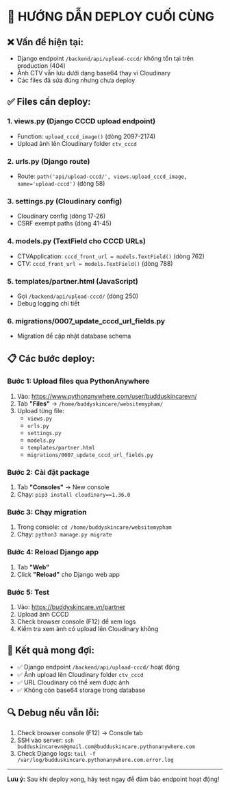 # 🚀 HƯỚNG DẪN DEPLOY CUỐI CÙNG

## ❌ Vấn đề hiện tại:
- Django endpoint `/backend/api/upload-cccd/` không tồn tại trên production (404)
- Ảnh CTV vẫn lưu dưới dạng base64 thay vì Cloudinary
- Các files đã sửa đúng nhưng chưa deploy

## ✅ Files cần deploy:

### 1. **views.py** (Django CCCD upload endpoint)
- Function: `upload_cccd_image()` (dòng 2097-2174)
- Upload ảnh lên Cloudinary folder `ctv_cccd`

### 2. **urls.py** (Django route)
- Route: `path('api/upload-cccd/', views.upload_cccd_image, name='upload-cccd')` (dòng 58)

### 3. **settings.py** (Cloudinary config)
- Cloudinary config (dòng 17-26)
- CSRF exempt paths (dòng 41-45)

### 4. **models.py** (TextField cho CCCD URLs)
- CTVApplication: `cccd_front_url = models.TextField()` (dòng 762)
- CTV: `cccd_front_url = models.TextField()` (dòng 788)

### 5. **templates/partner.html** (JavaScript)
- Gọi `/backend/api/upload-cccd/` (dòng 250)
- Debug logging chi tiết

### 6. **migrations/0007_update_cccd_url_fields.py**
- Migration để cập nhật database schema

## 📋 Các bước deploy:

### Bước 1: Upload files qua PythonAnywhere
1. Vào: https://www.pythonanywhere.com/user/budduskincarevn/
2. Tab **"Files"** → `/home/buddyskincare/websitemypham/`
3. Upload từng file:
   - `views.py`
   - `urls.py` 
   - `settings.py`
   - `models.py`
   - `templates/partner.html`
   - `migrations/0007_update_cccd_url_fields.py`

### Bước 2: Cài đặt package
1. Tab **"Consoles"** → New console
2. Chạy: `pip3 install cloudinary==1.36.0`

### Bước 3: Chạy migration
1. Trong console: `cd /home/buddyskincare/websitemypham`
2. Chạy: `python3 manage.py migrate`

### Bước 4: Reload Django app
1. Tab **"Web"**
2. Click **"Reload"** cho Django web app

### Bước 5: Test
1. Vào: https://buddyskincare.vn/partner
2. Upload ảnh CCCD
3. Check browser console (F12) để xem logs
4. Kiểm tra xem ảnh có upload lên Cloudinary không

## 🎯 Kết quả mong đợi:
- ✅ Django endpoint `/backend/api/upload-cccd/` hoạt động
- ✅ Ảnh upload lên Cloudinary folder `ctv_cccd`
- ✅ URL Cloudinary có thể xem được ảnh
- ✅ Không còn base64 storage trong database

## 🔍 Debug nếu vẫn lỗi:
1. Check browser console (F12) → Console tab
2. SSH vào server: `ssh budduskincarevn@gmail.com@budduskincare.pythonanywhere.com`
3. Check Django logs: `tail -f /var/log/budduskincare.pythonanywhere.com.error.log`

---
**Lưu ý:** Sau khi deploy xong, hãy test ngay để đảm bảo endpoint hoạt động!